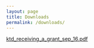 ```yaml
---
layout: page
title: Downloads
permalink: /downloads/
---
```


[ktd_receiving_a_grant_sep_16.pdf](/downloads/kick_the_dust_application_form_sep_2016-accessible.pdf)
